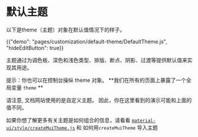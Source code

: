 # 默认主题

<p class="description">以下是theme（主题）对象在默认值情况下的样子。</p>

{{"demo": "pages/customization/default-theme/DefaultTheme.js", "hideEditButton": true}}

主题通过为调色板、深色和浅色类型、排版、断点、阴影、过渡等提供默认值来实现其用途。

提示：你也可以在控制台操纵 theme 对象。 **我们在所有的页面上暴露了一个全局变量 `theme` **

请注意, 文档网站使用的是自定义主题。 因此，你在这里看到的演示可能和上面的值不同。

如果你想了解更多有关主题是如何组合的信息，请看看 [`material-ui/style/createMuiTheme.js`](https://github.com/mui-org/material-ui/blob/next/packages/material-ui/src/styles/createMuiTheme.js) 和 如何用`createMuiTheme` 导入主题